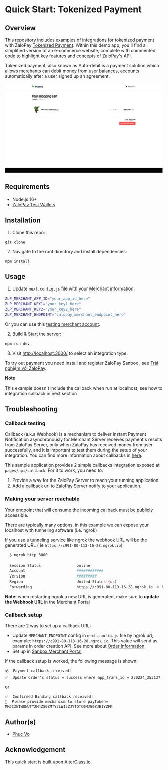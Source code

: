 # Quick Start: Tokenized Payment

## Overview

This repository includes examples of integrations for tokenized payment with
ZaloPay [Tokenized Payment](https://docs.zalopay.vn/downloads/api/ZaloPay-APIs-AgreementPay-Integration-Document.pdf).
Within this demo app, you'll find a simplified version of an e-commerce website, complete with commented code to
highlight key features and concepts of ZaloPay's API.

Tokenized payment, also known as Auto-debit is a payment solution which allows merchants can debit money from
user balances, accounts automatically after a user signed up an agreement.

![Card checkout demo](public/images/demo-agreement-pay.gif)

## Requirements

- Node.js 16+
- [ZaloPay Test Wallets](https://beta-docs.zalopay.vn/docs/developer-tools/testing#test-wallets)

## Installation

1. Clone this repo:

```
git clone 
```

2. Navigate to the root directory and install dependencies:

```
npm install
```

## Usage

1. Update `next.config.js` file with your [Merchant information](https://docs.zalopay.vn/v2/start/):

```sh
ZLP_MERCHANT_APP_ID="your_app_id_here"
ZLP_MERCHANT_KEY1="your_key1_here"
ZLP_MERCHANT_KEY2="your_key2_here"
ZLP_MERCHANT_ENDPOINT="zalopay_merchant_endpoint_here"
```

Or you can use this [testing merchant account](https://docs.zalopay.vn/v2/start/#A-V).

2. Build & Start the server:

```sh
npm run dev
```

3. Visit [http://localhost:3000/](http://localhost:3000/) to select an integration type.

To try out payment you need install and register ZaloPay Sanbox ,
see [Trải nghiệm với ZaloPay](https://docs.zalopay.vn/v2/start/#A).

**Note**

This example doesn't include the callback when run at localhost, see how to integration callback in next section

## Troubleshooting

### Callback testing

Callback (a.k.a Webhook) is a mechanism to deliver Instant Payment Notification asynchronously for Merchant Server
receives payment's results from ZaloPay Server, only when ZaloPay has received money from user successfully, and it is
important to test them during the setup of your integration.
You can find more information about callbacks in [here](https://docs.zalopay.vn/en/v2/general/overview.html#callback).

This sample application provides 2 simple callbacks integration exposed at `pages/api/callback`. For it to work, you
need to:

1. Provide a way for the ZaloPay Server to reach your running application
2. Add a callback url to ZaloPay Server notify to your application.

### Making your server reachable

Your endpoint that will consume the incoming callback must be publicly accessible.

There are typically many options, in this example we can expose your localhost with tunneling software (i.e. ngrok)

If you use a tunneling service like [ngrok](ngrok) the webhook URL will be the generated URL (
ie `https://c991-80-113-16-28.ngrok.io`)

```bash
  $ ngrok http 3000
  
  Session Status                online                                                                                           
  Account                       ############                                                                      
  Version                       #########                                                                                          
  Region                        United States (us)                                                                                 
  Forwarding                    https://c991-80-113-16-28.ngrok.io -> http://localhost:3000           
```

**Note:** when restarting ngrok a new URL is generated, make sure to **update the Webhook URL** in the Merchant Portal

### Callback setup

There are 2 way to set up a callback URL:

- Update `MERCHANT_ENDPOINT` config in `next.config.js` file by ngrok url,
  example: `https://c991-80-113-16-28.ngrok.io`. This value will send as params
  in order creation API. See more
  about [Order Information](https://docs.zalopay.vn/en/v2/general/overview.html#order-creation_order-information).
- Set up in [Sanbox Merchant Portal](https://sbmc.zalopay.vn/home).

If the callback setup is worked, the following message is shown:

```text
💰  Payment callback received!
✅  Update order's status = success where app_trans_id = 230224_353137
```

or

```text
✅  Confirmed Binding callback received!
🌈  Please provide mechanism to store payToken= MMJIZWIWOWUTY2M4ZS0ZMTY3LWI5ZJYTOTC0MJG0ZJE1YZFK
```

## Author(s)

- [Phuc Vo](https://github.com/NoRaDoMi)

## Acknowledgement

This quick start is built upon [AlterClass.io](https://github.com/AlterClassIO/ecommerce-nextjs-stripe-checkout). 
